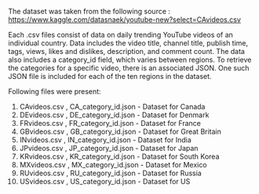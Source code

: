 The dataset was taken from the following source :
https://www.kaggle.com/datasnaek/youtube-new?select=CAvideos.csv

Each .csv files consist of data on daily trending YouTube videos of an individual country.
Data includes the video title, channel title, publish time, tags, views, likes and dislikes, description, and comment count.
The data also includes a category_id field, which varies between regions. To retrieve the categories for a specific 
video, there is an associated JSON. One such JSON file is included for each of the ten regions in the dataset.

Following files were present:
1. CAvideos.csv , CA_category_id.json - Dataset for Canada
2. DEvideos.csv , DE_category_id.json - Dataset for Denmark
3. FRvideos.csv , FR_category_id.json - Dataset for France
4. GBvideos.csv , GB_category_id.json - Dataset for Great Britain
5. INvideos.csv , IN_category_id.json - Dataset for India
6. JPvideos.csv , JP_category_id.json - Dataset for Japan
7. KRvideos.csv , KR_category_id.json - Dataset for South Korea
8. MXvideos.csv , MX_category_id.json - Dataset for Mexico
9. RUvideos.csv , RU_category_id.json - Dataset for Russia
10. USvideos.csv , US_category_id.json - Dataset for US
